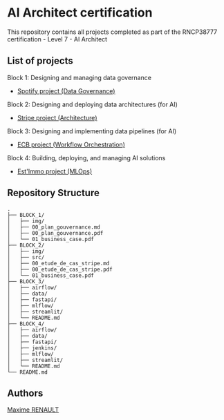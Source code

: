 # AI Architect certification

This repository contains all projects completed as part of the RNCP38777 certification - Level 7 - AI Architect

## List of projects

Block 1: Designing and managing data governance
- [Spotify project (Data Governance)](BLOCK_1/00_plan_gouvernance.md)

Block 2: Designing and deploying data architectures (for AI)
- [Stripe project (Architecture)](BLOCK_2/00_etude_de_cas_stripe.md)

Block 3: Designing and implementing data pipelines (for AI)
- [ECB project (Workflow Orchestration)](BLOCK_3/README.md)

Block 4: Building, deploying, and managing AI solutions
- [Est'Immo project (MLOps)](BLOCK_4/README.md)

## Repository Structure

```
.
├── BLOCK_1/
│   ├── img/
│   ├── 00_plan_gouvernance.md
│   ├── 00_plan_gouvernance.pdf
│   └── 01_business_case.pdf
├── BLOCK_2/
│   ├── img/
│   ├── src/
│   ├── 00_etude_de_cas_stripe.md
│   ├── 00_etude_de_cas_stripe.pdf
│   └── 01_business_case.pdf
├── BLOCK_3/
│   ├── airflow/
│   ├── data/
│   ├── fastapi/
│   ├── mlflow/
│   ├── streamlit/
│   └── README.md
├── BLOCK_4/
│   ├── airflow/
│   ├── data/
│   ├── fastapi/
│   ├── jenkins/
│   ├── mlflow/
│   ├── streamlit/
│   └── README.md
└── README.md
```

## Authors

[Maxime RENAULT](https://github.com/qxzjy)